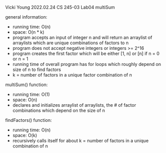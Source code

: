 Vicki Young
2022.02.24
CS 245-03 Lab04 multiSum

general information:
- running time: O(n)
- space: O(n * k)
- program accepts an input of integer n and will return an arraylist of arraylists which are unique combinations of factors to n
- program does not accept negative integers or integers >= 2^16
- program creates the first factor which will be either [1, n] or [n] if n = 0 or n  = 1
- running time of overall program has for loops which roughly depend on size of n to find factors
- k = number of factors in a unique factor combination of n 

multiSum() function:
- running time: O(1)
- space: O(n)
- declares and initializes arraylist of arraylists, the # of factor combinations which depend on the size of n

findFactors() function:
- running time: O(n)
- space: O(k)
- recursively calls itself for about k = number of factors in a unique combination of n
